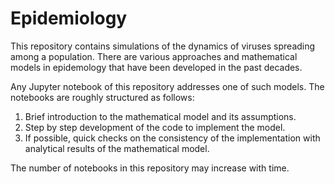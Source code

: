 # Epidemiology

This repository contains simulations of the dynamics of viruses spreading among a population. 
There are various approaches and mathematical models in epidemology that have been developed in the past decades. 

Any Jupyter notebook of this repository addresses one of such models. The notebooks are roughly structured as follows: 
1) Brief introduction to the mathematical model and its assumptions. 
2) Step by step development of the code to implement the model. 
3) If possible, quick checks on the consistency of the implementation with analytical results of the mathematical model. 

The number of notebooks in this repository may increase with time. 

